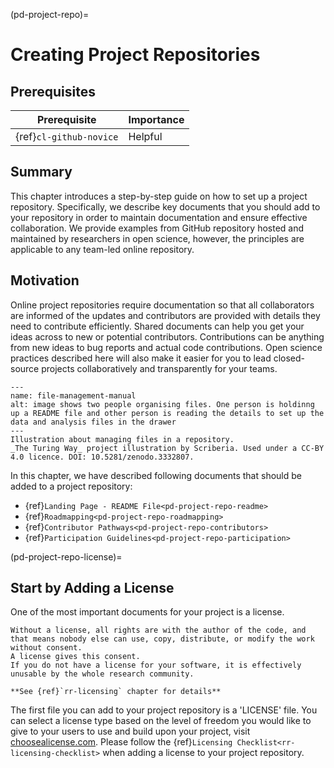 (pd-project-repo)=
# Creating Project Repositories

## Prerequisites

| Prerequisite | Importance |
| -------------|----------|
| {ref}`cl-github-novice` | Helpful |


## Summary

This chapter introduces a step-by-step guide on how to set up a project repository.
Specifically, we describe key documents that you should add to your repository in order to maintain documentation and ensure effective collaboration.
We provide examples from GitHub repository hosted and maintained by researchers in open science, however, the principles are applicable to any team-led online repository.

## Motivation

Online project repositories require documentation so that all collaborators are informed of the updates and contributors are provided with details they need to contribute efficiently.
Shared documents can help you get your ideas across to new or potential contributors.
Contributions can be anything from new ideas to bug reports and actual code contributions.
Open science practices described here will also make it easier for you to lead closed-source projects collaboratively and transparently for your teams.

```{figure} ../figures/file-management-manual.jpg
---
name: file-management-manual
alt: image shows two people organising files. One person is holdinng up a README file and other person is reading the details to set up the data and analysis files in the drawer
---
Illustration about managing files in a repository.
_The Turing Way_ project illustration by Scriberia. Used under a CC-BY 4.0 licence. DOI: 10.5281/zenodo.3332807.
```

In this chapter, we have described following documents that should be added to a project repository:
- {ref}`Landing Page - README File<pd-project-repo-readme>`
- {ref}`Roadmapping<pd-project-repo-roadmapping>`
- {ref}`Contributor Pathways<pd-project-repo-contributors>`
- {ref}`Participation Guidelines<pd-project-repo-participation>`

(pd-project-repo-license)=
## Start by Adding a License

One of the most important documents for your project is a license.

```{note}
Without a license, all rights are with the author of the code, and that means nobody else can use, copy, distribute, or modify the work without consent.
A license gives this consent.
If you do not have a license for your software, it is effectively unusable by the whole research community.

**See {ref}`rr-licensing` chapter for details**
```

The first file you can add to your project repository is a 'LICENSE' file.
You can select a license type based on the level of freedom you would like to give to your users to use and build upon your project, visit [choosealicense.com](https://choosealicense.com/).
Please follow the {ref}`Licensing Checklist<rr-licensing-checklist>` when adding a license to your project repository.
